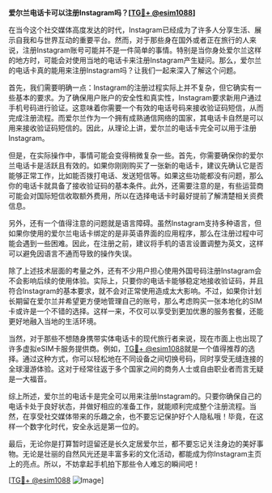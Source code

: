 **爱尔兰电话卡可以注册Instagram吗？[[TG💪+ @esim1088](https://t.me/s/esim1088)]**

在当今这个社交媒体高度发达的时代，Instagram已经成为了许多人分享生活、展示自我和与世界互动的重要平台。然而，对于那些身在国外或者正在旅行的人来说，注册Instagram账号可能并不是一件简单的事情。特别是当你身处爱尔兰这样的地方时，可能会对使用当地的电话卡来注册Instagram产生疑问。那么，爱尔兰的电话卡真的能用来注册Instagram吗？让我们一起来深入了解这个问题。

首先，我们需要明确一点：Instagram的注册过程实际上并不复杂，但它确实有一些基本的要求。为了确保用户账户的安全性和真实性，Instagram要求新用户通过手机号码进行验证。这意味着你需要一个有效的电话号码来接收验证码短信，从而完成注册流程。而爱尔兰作为一个拥有成熟通信网络的国家，其电话卡自然是可以用来接收验证码短信的。因此，从理论上讲，爱尔兰的电话卡完全可以用于注册Instagram。

但是，在实际操作中，事情可能会变得稍微复杂一些。首先，你需要确保你的爱尔兰电话卡是活跃且有效的。如果你刚刚购买了一张新的电话卡，建议先确认它是否能够正常工作，比如能否拨打电话、发送短信等。如果这些功能都没有问题，那么你的电话卡就具备了接收验证码的基本条件。此外，还需要注意的是，有些运营商可能会对国际短信收取额外费用，所以在选择电话卡时最好提前了解清楚相关资费信息。

另外，还有一个值得注意的问题就是语言障碍。虽然Instagram支持多种语言，但如果你使用的爱尔兰电话卡绑定的是非英语界面的应用程序，那么在注册过程中可能会遇到一些困难。因此，在注册之前，建议将手机的语言设置调整为英文，这样可以避免因语言不通而导致的操作失误。

除了上述技术层面的考量之外，还有不少用户担心使用外国号码注册Instagram会不会影响后续的使用体验。实际上，只要你的电话卡能够稳定地接收验证码，并且符合Instagram的基本要求，就不会对正常使用造成太大影响。不过，如果你计划长期留在爱尔兰并希望更方便地管理自己的账号，那么考虑购买一张本地化的SIM卡或许是一个不错的选择。这样一来，不仅可以享受到更加优惠的服务套餐，还能更好地融入当地的生活环境。

当然，对于那些不想随身携带实体电话卡的现代旅行者来说，现在市面上也出现了许多虚拟eSIM卡服务提供商。例如，[TG💪+ @esim1088](https://t.me/s/esim1088)就是一个值得推荐的选择。通过这种方式，你可以轻松地在不同设备之间切换号码，同时享受无缝连接的全球漫游体验。这对于经常往返于多个国家之间的商务人士或自由职业者而言无疑是一大福音。

综上所述，爱尔兰的电话卡是完全可以用来注册Instagram的。只要你确保自己的电话卡处于良好状态，并做好相应的准备工作，就能顺利完成整个注册流程。当然，在享受社交媒体带来的乐趣之余，也不要忘记保护好个人隐私哦！毕竟，在这样一个数字化时代，安全永远是第一位的。

最后，无论你是打算暂时逗留还是长久定居爱尔兰，都不要忘记关注身边的美好事物。无论是壮丽的自然风光还是丰富多彩的文化活动，都能成为你Instagram主页上的亮点。所以，不妨拿起手机拍下那些令人难忘的瞬间吧！

[[TG💪+ @esim1088](https://t.me/s/esim1088) ![Image](https://i.postimg.cc/4NQfJmqS/Snipaste-2025-05-13-00-14-12.png)]
